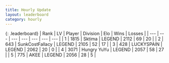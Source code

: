 ```yaml
---
title: Hourly Update
layout: leaderboard
category: hourly
---
```


{: .leaderboard}
| Rank | LV | Player | Division | Elo | Wins | Losses |
| --- | --- | --- | --- | --- | --- | --- |
| <span data-change="1">1</span> | 1815 | <span title="ID: 353063">Sktima</span> | LEGEND | <span data-change="0">2112</span> | <span data-change="0">69</span> | <span data-change="0">20</span> |
| <span data-change="-1">2</span> | 643 | <span title="ID: 402846">SunkCostFallacy</span> | LEGEND | <span data-change="-8">2105</span> | <span data-change="3">52</span> | <span data-change="2">17</span> |
| <span data-change="0">3</span> | 428 | <span title="ID: 623829">LUCKYSPAIN</span> | LEGEND | <span data-change="0">2062</span> | <span data-change="0">20</span> | <span data-change="0">0</span> |
| <span data-change="0">4</span> | 3071 | <span title="ID: 164871">Hungry YuYu</span> | LEGEND | <span data-change="-1">2057</span> | <span data-change="1">58</span> | <span data-change="1">27</span> |
| <span data-change="3">5</span> | 775 | <span title="ID: 455100">AKEE</span> | LEGEND | <span data-change="20">2056</span> | <span data-change="2">28</span> | <span data-change="0">5</span> |